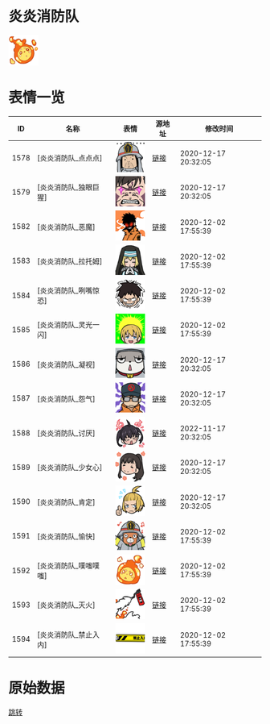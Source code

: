 # 炎炎消防队

<img src="./cover.png" height="60" alt="cover" />

# 表情一览

|ID|名称|表情|源地址|修改时间|
|----|----|----|----|----|
|1578|[炎炎消防队_点点点]|<img src="./pic/001578_%5B炎炎消防队_点点点%5D.png" height="60" alt="点点点"/>|[链接](http://i0.hdslb.com/bfs/emote/c4ccd68860bbafa7198815d506c196a0aaf87de9.png)|2020-12-17 20:32:05|
|1579|[炎炎消防队_独眼巨猩]|<img src="./pic/001579_%5B炎炎消防队_独眼巨猩%5D.png" height="60" alt="独眼巨猩"/>|[链接](http://i0.hdslb.com/bfs/emote/fa9ac3533a2c8ba5259f97538fe4215fa4a3571a.png)|2020-12-17 20:32:05|
|1582|[炎炎消防队_恶魔]|<img src="./pic/001582_%5B炎炎消防队_恶魔%5D.png" height="60" alt="恶魔"/>|[链接](http://i0.hdslb.com/bfs/emote/bc2a2552752d20a9bcc5370e8d0ad17db3186262.png)|2020-12-02 17:55:39|
|1583|[炎炎消防队_拉托姆]|<img src="./pic/001583_%5B炎炎消防队_拉托姆%5D.png" height="60" alt="拉托姆"/>|[链接](http://i0.hdslb.com/bfs/emote/53678a555b68b0d2ba99c123d8b3518101ba6678.png)|2020-12-02 17:55:39|
|1584|[炎炎消防队_咧嘴惊恐]|<img src="./pic/001584_%5B炎炎消防队_咧嘴惊恐%5D.png" height="60" alt="咧嘴惊恐"/>|[链接](http://i0.hdslb.com/bfs/emote/167336529e79355a88515635c7e675f78444664f.png)|2020-12-02 17:55:39|
|1585|[炎炎消防队_灵光一闪]|<img src="./pic/001585_%5B炎炎消防队_灵光一闪%5D.png" height="60" alt="灵光一闪"/>|[链接](http://i0.hdslb.com/bfs/emote/fd65be68cd486960d840adbd2442dd0f4fa28aeb.png)|2020-12-02 17:55:39|
|1586|[炎炎消防队_凝视]|<img src="./pic/001586_%5B炎炎消防队_凝视%5D.png" height="60" alt="凝视"/>|[链接](http://i0.hdslb.com/bfs/emote/ea4022c5f3e19a70bd1c5b60b69aeaff16ddd238.png)|2020-12-17 20:32:05|
|1587|[炎炎消防队_怨气]|<img src="./pic/001587_%5B炎炎消防队_怨气%5D.png" height="60" alt="怨气"/>|[链接](http://i0.hdslb.com/bfs/emote/8cf506572afa0086582f3be5ce0ef9dce437a923.png)|2020-12-17 20:32:05|
|1588|[炎炎消防队_讨厌]|<img src="./pic/001588_%5B炎炎消防队_讨厌%5D.png" height="60" alt="讨厌"/>|[链接](http://i0.hdslb.com/bfs/emote/5021a84690d9ed83a3af38eefb5c426f6932175e.png)|2022-11-17 20:32:05|
|1589|[炎炎消防队_少女心]|<img src="./pic/001589_%5B炎炎消防队_少女心%5D.png" height="60" alt="少女心"/>|[链接](http://i0.hdslb.com/bfs/emote/7ed55dc0f1f2085aab554c992b665eb72cac2128.png)|2020-12-17 20:32:05|
|1590|[炎炎消防队_肯定]|<img src="./pic/001590_%5B炎炎消防队_肯定%5D.png" height="60" alt="肯定"/>|[链接](http://i0.hdslb.com/bfs/emote/4b132a6c34c8c345221982668d47b4c5f932c3e4.png)|2020-12-17 20:32:05|
|1591|[炎炎消防队_愉快]|<img src="./pic/001591_%5B炎炎消防队_愉快%5D.png" height="60" alt="愉快"/>|[链接](http://i0.hdslb.com/bfs/emote/42898333cc040f14639b2b283e52fc62209fe18c.png)|2020-12-02 17:55:39|
|1592|[炎炎消防队_噗嗤噗嗤]|<img src="./pic/001592_%5B炎炎消防队_噗嗤噗嗤%5D.png" height="60" alt="噗嗤噗嗤"/>|[链接](http://i0.hdslb.com/bfs/emote/c0832fcd8c4e2718a3caa14fa899e924d6f9f00a.png)|2020-12-02 17:55:39|
|1593|[炎炎消防队_灭火]|<img src="./pic/001593_%5B炎炎消防队_灭火%5D.png" height="60" alt="灭火"/>|[链接](http://i0.hdslb.com/bfs/emote/88a4066a18627f067c0310d5ae039b15b1305d28.png)|2020-12-02 17:55:39|
|1594|[炎炎消防队_禁止入内]|<img src="./pic/001594_%5B炎炎消防队_禁止入内%5D.png" height="60" alt="禁止入内"/>|[链接](http://i0.hdslb.com/bfs/emote/fb89757d71763bbabdec06dd06d589bb0235b728.png)|2020-12-02 17:55:39|

# 原始数据

[跳转](./raw.json)

